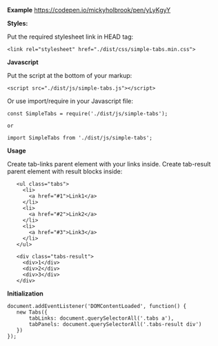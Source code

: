 **Example**
https://codepen.io/mickyholbrook/pen/yLyKgyY

**Styles:**
  
  Put the required stylesheet link in HEAD tag:
  
    <link rel="stylesheet" href="./dist/css/simple-tabs.min.css">
    
**Javascript**    
    
Put the script at the bottom of your markup: 

    <script src="./dist/js/simple-tabs.js"></script>    
   
Or use import/require in your Javascript file:
    
    const SimpleTabs = require('./dist/js/simple-tabs');
    
    or
    
    import SimpleTabs from './dist/js/simple-tabs';
 
**Usage**
     
Create tab-links parent element with your links inside. Create tab-result parent element with result blocks inside: 
      
       <ul class="tabs">
         <li>
           <a href="#1">Link1</a>
         </li>
         <li>
           <a href="#2">Link2</a>
         </li>
         <li>
           <a href="#3">Link3</a>
         </li>
       </ul>
     
       <div class="tabs-result">
         <div>1</div>
         <div>2</div>
         <div>3</div>
       </div>  
         
**Initialization**
 
    document.addEventListener('DOMContentLoaded', function() {
       new Tabs({
           tabLinks: document.querySelectorAll('.tabs a'),
           tabPanels: document.querySelectorAll('.tabs-result div')
       })
    }); 
     
    

